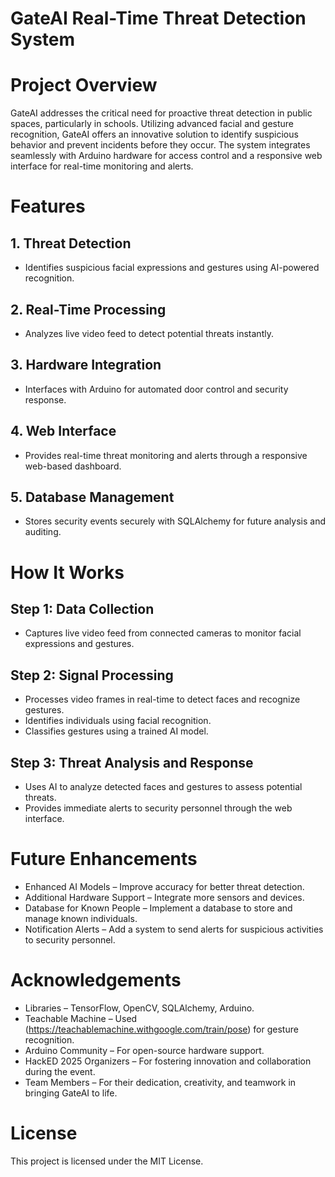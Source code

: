 # GateAI Real-Time Threat Detection System
# Project Overview
GateAI addresses the critical need for proactive threat detection in public spaces, particularly in schools. Utilizing advanced facial and gesture recognition, GateAI offers an innovative solution to identify suspicious behavior and prevent incidents before they occur. The system integrates seamlessly with Arduino hardware for access control and a responsive web interface for real-time monitoring and alerts.
# Features
## 1. Threat Detection
- Identifies suspicious facial expressions and gestures using AI-powered recognition.

## 2. Real-Time Processing
- Analyzes live video feed to detect potential threats instantly.

## 3. Hardware Integration
- Interfaces with Arduino for automated door control and security response.

## 4. Web Interface
- Provides real-time threat monitoring and alerts through a responsive web-based dashboard.

## 5. Database Management
- Stores security events securely with SQLAlchemy for future analysis and auditing.
# How It Works
## Step 1: Data Collection
- Captures live video feed from connected cameras to monitor facial expressions and gestures.
## Step 2: Signal Processing
- Processes video frames in real-time to detect faces and recognize gestures.
- Identifies individuals using facial recognition.
- Classifies gestures using a trained AI model.
## Step 3: Threat Analysis and Response
- Uses AI to analyze detected faces and gestures to assess potential threats.
- Provides immediate alerts to security personnel through the web interface.
# Future Enhancements
- Enhanced AI Models – Improve accuracy for better threat detection.
- Additional Hardware Support – Integrate more sensors and devices.
- Database for Known People – Implement a database to store and manage known individuals.
- Notification Alerts – Add a system to send alerts for suspicious activities to security personnel.
# Acknowledgements
- Libraries – TensorFlow, OpenCV, SQLAlchemy, Arduino.
- Teachable Machine – Used (https://teachablemachine.withgoogle.com/train/pose) for gesture recognition.
- Arduino Community – For open-source hardware support.
- HackED 2025 Organizers – For fostering innovation and collaboration during the event.
- Team Members – For their dedication, creativity, and teamwork in bringing GateAI to life.
# License
This project is licensed under the MIT License.

